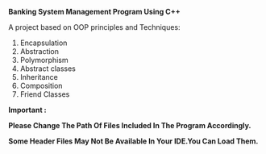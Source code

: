 **Banking System Management Program Using C++**

A project based on OOP principles and Techniques:

1. Encapsulation
2. Abstraction
3. Polymorphism
4. Abstract classes
5. Inheritance
6. Composition
7. Friend Classes


**Important :**

**Please Change The Path Of Files Included In The Program Accordingly.**

**Some Header Files May Not Be Available In Your IDE.You Can Load Them.**

